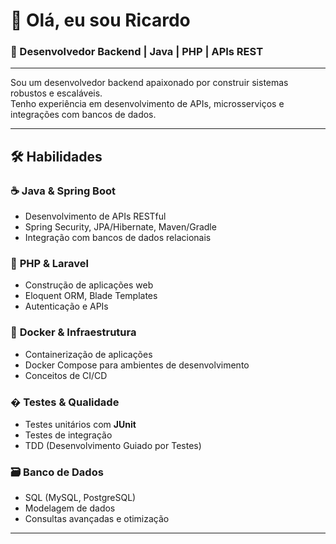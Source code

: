 # 👋 Olá, eu sou Ricardo  

### 🚀 Desenvolvedor Backend | Java | PHP | APIs REST  

---
Sou um desenvolvedor backend apaixonado por construir sistemas robustos e escaláveis.  
Tenho experiência em desenvolvimento de APIs, microsserviços e integrações com bancos de dados.  

---

## 🛠 Habilidades 

### ☕ **Java & Spring Boot**  
- Desenvolvimento de APIs RESTful  
- Spring Security, JPA/Hibernate, Maven/Gradle  
- Integração com bancos de dados relacionais  

### 🐘 **PHP & Laravel**  
- Construção de aplicações web  
- Eloquent ORM, Blade Templates  
- Autenticação e APIs  

### 🐳 **Docker & Infraestrutura**  
- Containerização de aplicações  
- Docker Compose para ambientes de desenvolvimento  
- Conceitos de CI/CD  

### � **Testes & Qualidade**  
- Testes unitários com **JUnit**  
- Testes de integração  
- TDD (Desenvolvimento Guiado por Testes)  

### 🗃 **Banco de Dados**  
- SQL (MySQL, PostgreSQL)  
- Modelagem de dados  
- Consultas avançadas e otimização  

---
